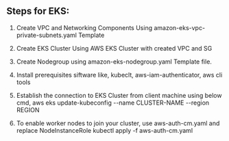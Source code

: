 Steps for EKS:
---------------------

1. Create VPC and Networking Components Using amazon-eks-vpc-private-subnets.yaml Template

2. Create EKS Cluster Using AWS EKS Cluster with created VPC and SG

3. Create Nodegroup using amazon-eks-nodegroup.yaml Template file.

4. Install prerequisites siftware like, kubeclt, aws-iam-authenticator, aws cli tools

5. Establish the connection to  EKS Cluster from client machine using below cmd,
   aws eks update-kubeconfig --name CLUSTER-NAME --region REGION

6. To enable worker nodes to join your cluster, use aws-auth-cm.yaml and replace NodeInstanceRole 
  kubectl apply -f aws-auth-cm.yaml

